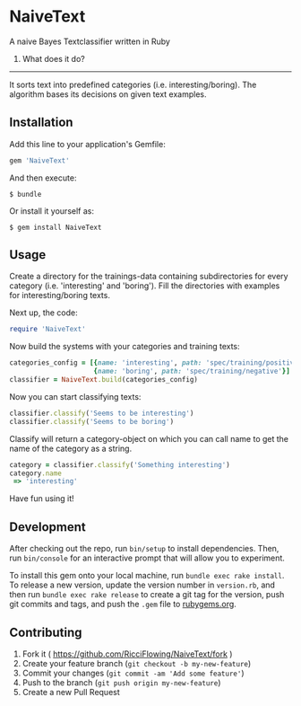 # NaiveText

A naive Bayes Textclassifier written in Ruby

1. What does it do?
----

It sorts text into predefined categories (i.e. interesting/boring).
The algorithm bases its decisions on given text examples.

## Installation

Add this line to your application's Gemfile:

```ruby
gem 'NaiveText'
```

And then execute:

    $ bundle

Or install it yourself as:

    $ gem install NaiveText

## Usage

Create a directory for the trainings-data containing subdirectories for every category (i.e. 'interesting' and 'boring'). Fill the directories with examples for interesting/boring texts.

Next up, the code:

```ruby
require 'NaiveText'
```
Now build the systems with your categories and training texts:

```ruby
categories_config = [{name: 'interesting', path: 'spec/training/positive'},
                     {name: 'boring', path: 'spec/training/negative'}]
classifier = NaiveText.build(categories_config)
```
Now you can start classifying texts:

```ruby
classifier.classify('Seems to be interesting')
classifier.classify('Seems to be boring')
```
Classify will return a category-object on which you can call name to get the name of the category as a string.

```ruby
category = classifier.classify('Something interesting')
category.name
 => 'interesting'
```

Have fun using it!


## Development

After checking out the repo, run `bin/setup` to install dependencies. Then, run `bin/console` for an interactive prompt that will allow you to experiment.

To install this gem onto your local machine, run `bundle exec rake install`. To release a new version, update the version number in `version.rb`, and then run `bundle exec rake release` to create a git tag for the version, push git commits and tags, and push the `.gem` file to [rubygems.org](https://rubygems.org).

## Contributing

1. Fork it ( https://github.com/RicciFlowing/NaiveText/fork )
2. Create your feature branch (`git checkout -b my-new-feature`)
3. Commit your changes (`git commit -am 'Add some feature'`)
4. Push to the branch (`git push origin my-new-feature`)
5. Create a new Pull Request
